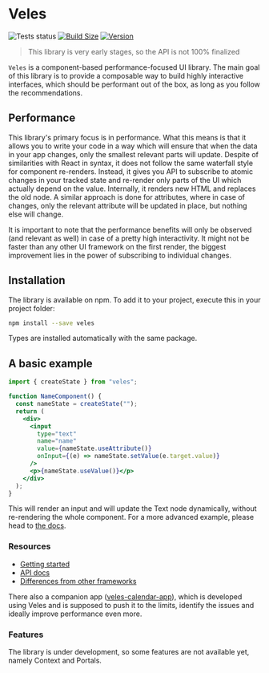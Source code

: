 # Veles

![Tests status](https://github.com/bloomca/veles/actions/workflows/pull-request-workflow.yaml/badge.svg)
[![Build Size](https://img.shields.io/bundlephobia/minzip/veles?label=bundle%20size)](https://bundlephobia.com/result?p=veles)
[![Version](https://img.shields.io/npm/v/veles)](https://www.npmjs.com/package/veles)

> This library is very early stages, so the API is not 100% finalized

`Veles` is a component-based performance-focused UI library. The main goal of this library is to provide a composable way to build highly interactive interfaces, which should be performant out of the box, as long as you follow the recommendations.

## Performance

This library's primary focus is in performance. What this means is that it allows you to write your code in a way which will ensure that when the data in your app changes, only the smallest relevant parts will update. Despite of similarities with React in syntax, it does not follow the same waterfall style for component re-renders. Instead, it gives you API to subscribe to atomic changes in your tracked state and re-render only parts of the UI which actually depend on the value. Internally, it renders new HTML and replaces the old node. A similar approach is done for attributes, where in case of changes, only the relevant attribute will be updated in place, but nothing else will change.

It is important to note that the performance benefits will only be observed (and relevant as well) in case of a pretty high interactivity. It might not be faster than any other UI framework on the first render, the biggest improvement lies in the power of subscribing to individual changes.

## Installation

The library is available on npm. To add it to your project, execute this in your project folder:

```sh
npm install --save veles
```

Types are installed automatically with the same package.

## A basic example

```jsx
import { createState } from "veles";

function NameComponent() {
  const nameState = createState("");
  return (
    <div>
      <input
        type="text"
        name="name"
        value={nameState.useAttribute()}
        onInput={(e) => nameState.setValue(e.target.value)}
      />
      <p>{nameState.useValue()}</p>
    </div>
  );
}
```

This will render an input and will update the Text node dynamically, without re-rendering the whole component. For a more advanced example, please head to [the docs](https://bloomca.github.io/veles/#advanced-example).

### Resources

- [Getting started](https://bloomca.github.io/veles/)
- [API docs](https://bloomca.github.io/veles/api/)
- [Differences from other frameworks](https://bloomca.github.io/veles/frameworks-difference.html)

There also a companion app ([veles-calendar-app](https://github.com/Bloomca/veles-calendar-app)), which is developed using Veles and is supposed to push it to the limits, identify the issues and ideally improve performance even more.

### Features

The library is under development, so some features are not available yet, namely Context and Portals.
